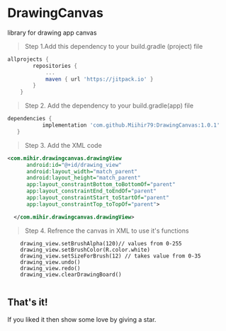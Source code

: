 # DrawingCanvas
library for drawing app canvas
> Step 1.Add this dependency to your build.gradle (project) file

```gradle
allprojects {
		repositories {
			...
			maven { url 'https://jitpack.io' }
		}
	}
  ```
 >Step 2. Add the dependency to your build.gradle(app) file
 
 ```gradle
 dependencies {
	        implementation 'com.github.Miihir79:DrawingCanvas:1.0.1'
	}
  ```
  
  >Step 3. Add the XML code 
  
  ```XML
  <com.mihir.drawingcanvas.drawingView
        android:id="@+id/drawing_view"
        android:layout_width="match_parent"
        android:layout_height="match_parent"
        app:layout_constraintBottom_toBottomOf="parent"
        app:layout_constraintEnd_toEndOf="parent"
        app:layout_constraintStart_toStartOf="parent"
        app:layout_constraintTop_toTopOf="parent">

    </com.mihir.drawingcanvas.drawingView>
```

>Step 4. Refrence the canvas in XML to use it's functions

```
    drawing_view.setBrushAlpha(120)// values from 0-255
    drawing_view.setBrushColor(R.color.white) 
    drawing_view.setSizeForBrush(12) // takes value from 0-35
    drawing_view.undo() 
    drawing_view.redo()
    drawing_view.clearDrawingBoard()
        
```
## That's it!
If you liked it then show some love by giving a star.
